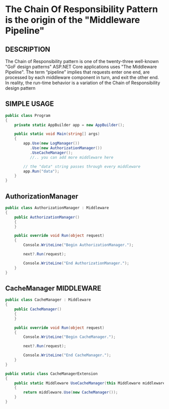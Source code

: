 The Chain Of Responsibility Pattern is the origin of the "Middleware Pipeline"
=============================================

## DESCRIPTION

The Chain of Responsibility pattern is one of the twenty-three well-known "GoF design patterns"
ASP.NET Core applications uses "The Middleware Pipeline". 
The term “pipeline” implies that requests enter one end, are processed by each middleware component in turn, and exit the other end.  In reality, the run-time behavior is a variation of the Chain of Responsibility design pattern



## SIMPLE USAGE

```csharp
public class Program
{
    private static AppBuilder app = new AppBuilder();

    public static void Main(string[] args)
    {
        app.Use(new LogManager())
           .Use(new AuthorizationManager())
           .UseCacheManager();
           //.. you can add more middleware here

        // the "data" string passes through every middleware
        app.Run("data");
    }
}
```


## AuthorizationManager

```csharp
public class AuthorizationManager : Middleware
{
    public AuthorizationManager()
    {
    }

    public override void Run(object request)
    {
        Console.WriteLine("Begin AuthorizationManager.");

        next?.Run(request);

        Console.WriteLine("End AuthorizationManager.");
    }
}
```

## CacheManager MIDDLEWARE

```csharp
public class CacheManager : Middleware
{
    public CacheManager()
    {
    }

    public override void Run(object request)
    {
        Console.WriteLine("Begin CacheManager.");

        next?.Run(request);

        Console.WriteLine("End CacheManager.");
    }
}

public static class CacheManagerExtension
{
    public static Middleware UseCacheManager(this Middleware middleware)
    {
        return middleware.Use(new CacheManager());
    }
}
```